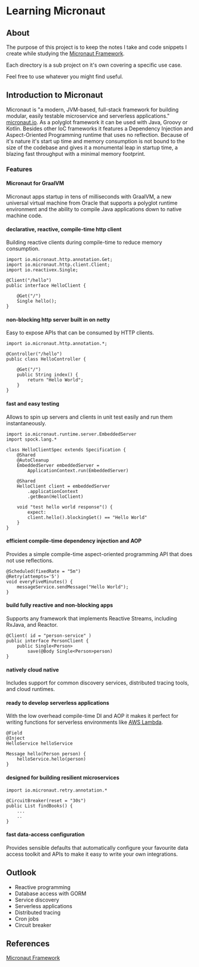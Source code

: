 # Learning Micronaut

## About
The purpose of this project is to keep the notes I take and code snippets I create while studying the 
[Micronaut Framework](https://micronaut.io).

Each directory is a sub project on it's own covering a specific use case. 

Feel free to use whatever you might find useful.

## Introduction to Micronaut

Micronaut is "a modern, JVM-based, full-stack framework for building modular, easily testable microservice and serverless applications." 
[micronaut.io](https://micronaut.io). As a polyglot framework it can be used with Java, Groovy or Kotlin. Besides other IoC frameworks 
it features a Dependency Injection and Aspect-Oriented Programming runtime that uses no reflection. Because of it's nature it's start up 
time and memory consumption is not bound to the size of the codebase and gives it a monumental leap in startup time, a blazing fast 
throughput with a minimal memory footprint.

### Features

#### Micronaut for GraalVM
Micronaut apps startup in tens of milliseconds with GraalVM, a new universal virtual machine from Oracle that supports a polyglot runtime
 environment and the ability to compile Java applications down to native machine code.

#### declarative, reactive, compile-time http client
Building reactive clients during compile-time to reduce memory consumption.

```
import io.micronaut.http.annotation.Get;
import io.micronaut.http.client.Client;
import io.reactivex.Single;

@Client("/hello")
public interface HelloClient {

    @Get("/")
    Single hello();
}
```

#### non-blocking http server built in on netty
Easy to expose APIs that can be consumed by HTTP clients.

```
import io.micronaut.http.annotation.*;

@Controller("/hello") 
public class HelloController {

    @Get("/") 
    public String index() {
        return "Hello World"; 
    }
}

```

#### fast and easy testing
Allows to spin up servers and clients in unit test easily and run them instantaneously.

```
import io.micronaut.runtime.server.EmbeddedServer
import spock.lang.*

class HelloClientSpec extends Specification {
    @Shared
    @AutoCleanup
    EmbeddedServer embeddedServer =
        ApplicationContext.run(EmbeddedServer)

    @Shared
    HelloClient client = embeddedServer
        .applicationContext
        .getBean(HelloClient)

    void "test hello world response"() {
        expect:
        client.hello().blockingGet() == "Hello World"
    }
}

```

#### efficient compile-time dependency injection and AOP
Provides a simple compile-time aspect-oriented programming API that does not use reflections.

```
@Scheduled(fixedRate = "5m")
@Retry(attempts='5')
void everyFiveMinutes() {
    messageService.sendMessage("Hello World");
}
```

#### build fully reactive and non-blocking apps
Supports any framework that implements Reactive Streams, including RxJava, and Reactor.

```
@Client( id = "person-service" )
public interface PersonClient {
    public Single<Person>
        save(@Body Single<Person>person)
}

```

#### natively cloud native
Includes support for common discovery services, distributed tracing tools, and cloud runtimes.

#### ready to develop serverless applications
With the low overhead compile-time DI and AOP it makes it perfect for writing functions for serverless environments like 
[AWS Lambda](https://aws.amazon.com/lambda/).

```
@Field
@Inject
HelloService helloService

Message hello(Person person) {
    helloService.hello(person)
}
```
#### designed for building resilient microservices

``` 
import io.micronaut.retry.annotation.*

@CircuitBreaker(reset = "30s")
public List findBooks() {
    ...
    ..
}
```
#### fast data-access configuration
Provides sensible defaults that automatically configure your favourite data access toolkit and APIs to make it easy to write your own 
integrations.


## Outlook
* Reactive programming
* Database access with GORM
* Service discovery
* Serverless applications
* Distributed tracing
* Cron jobs
* Circuit breaker

## References
[Micronaut Framework](https://micronaut.io)
